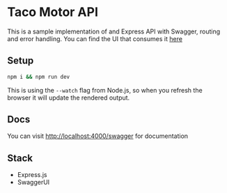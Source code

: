 # Taco Motor API

This is a sample implementation of and Express API with Swagger, routing and error handling. You can find the UI that consumes it [here](https://github.com/marcomaza92/taco-motor-ui)

## Setup

```bash
npm i && npm run dev
```

This is using the `--watch` flag from Node.js, so when you refresh the browser it will update the rendered output.

## Docs

You can visit [http://localhost:4000/swagger](http://localhost:4000/swagger) for documentation

## Stack

- Express.js
- SwaggerUI
